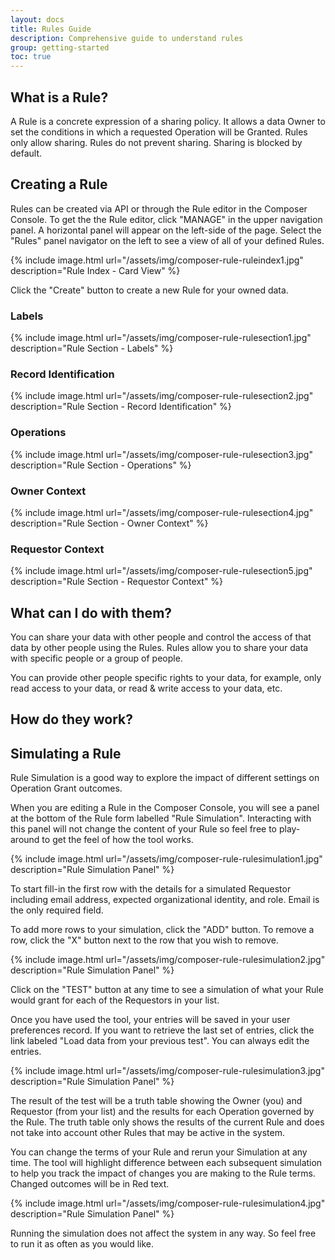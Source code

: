 ```yaml
---
layout: docs
title: Rules Guide
description: Comprehensive guide to understand rules
group: getting-started
toc: true
---
```


## What is a Rule? 

A Rule is a concrete expression of a sharing policy. It allows a data Owner to set the conditions in which a requested Operation will be Granted. Rules only allow sharing. Rules do not prevent sharing. Sharing is blocked by default.

## Creating a Rule
Rules can be created via API or through the Rule editor in the Composer Console. To get the the Rule editor, click "MANAGE" in the upper navigation panel. A horizontal panel will appear on the left-side of the page. Select the "Rules" panel navigator on the left to see a view of all of your defined Rules. 

{% include image.html url="/assets/img/composer-rule-ruleindex1.jpg" description="Rule Index - Card View" %}

Click the "Create" button to create a new Rule for your owned data. 

### Labels

{% include image.html url="/assets/img/composer-rule-rulesection1.jpg" description="Rule Section - Labels" %}

### Record Identification

{% include image.html url="/assets/img/composer-rule-rulesection2.jpg" description="Rule Section - Record Identification" %}

### Operations

{% include image.html url="/assets/img/composer-rule-rulesection3.jpg" description="Rule Section - Operations" %}

### Owner Context

{% include image.html url="/assets/img/composer-rule-rulesection4.jpg" description="Rule Section - Owner Context" %}

### Requestor Context

{% include image.html url="/assets/img/composer-rule-rulesection5.jpg" description="Rule Section - Requestor Context" %}

## What can I do with them?

You can share your data with other people and control the access of that data by other people using the Rules. Rules allow you to share your data with specific people or a group of people.

You can provide other people specific rights to your data, for example, only read access to your data, or read & write access to your data, etc.

## How do they work?

## Simulating a Rule

Rule Simulation is a good way to explore the impact of different settings on Operation Grant outcomes.

When you are editing a Rule in the Composer Console, you will see a panel at the bottom of the Rule form labelled "Rule Simulation". Interacting with this panel will not change the content of your Rule so feel free to play-around to get the feel of how the tool works.

{% include image.html url="/assets/img/composer-rule-rulesimulation1.jpg" description="Rule Simulation Panel" %}

To start fill-in the first row with the details for a simulated Requestor including email address, expected organizational identity, and role. Email is the only required field.

To add more rows to your simulation, click the "ADD" button. To remove a row, click the "X" button next to the row that you wish to remove.

{% include image.html url="/assets/img/composer-rule-rulesimulation2.jpg" description="Rule Simulation Panel" %}

Click on the "TEST" button at any time to see a simulation of what your Rule would grant for each of the Requestors in your list.

Once you have used the tool, your entries will be saved in your user preferences record. If you want to retrieve the last set of entries, click the link labeled "Load data from your previous test". You can always edit the entries.

{% include image.html url="/assets/img/composer-rule-rulesimulation3.jpg" description="Rule Simulation Panel" %}

The result of the test will be a truth table showing the Owner (you) and Requestor (from your list) and the results for each Operation governed by the Rule. The truth table only shows the results of the current Rule and does not take into account other Rules that may be active in the system.

You can change the terms of your Rule and rerun your Simulation at any time. The tool will highlight difference between each subsequent simulation to help you track the impact of changes you are making to the Rule terms. Changed outcomes will be in Red text.

{% include image.html url="/assets/img/composer-rule-rulesimulation4.jpg" description="Rule Simulation Panel" %}

Running the simulation does not affect the system in any way. So feel free to run it as often as you would like. 